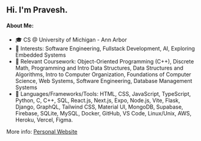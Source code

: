 ## Hi. I'm Pravesh.

#### About Me:
- 🎓 CS @ University of Michigan - Ann Arbor
- 📌 Interests: Software Engineering, Fullstack Development, AI, Exploring Embedded Systems
- 📜 Relevant Coursework: Object-Oriented Programming (C++), Discrete Math, Programming and Intro Data
 Structures, Data Structures and Algorithms, Intro to Computer Organization, Foundations of Computer Science, Web
 Systems, Software Engineering, Database Management Systems
- 🚀 Languages/Frameworks/Tools: HTML, CSS, JavaScript, TypeScript, Python, C, C++, SQL, React.js, Next.js, Expo, Node.js, Vite, Flask, Django, GraphQL, Tailwind CSS, Material UI, MongoDB, Supabase, Firebase, SQLite, MySQL, Docker, GitHub, VS Code, Linux/Unix, AWS, Heroku, Vercel, Figma.

More info: [Personal Website](https://praveshk.vercel.app/)
